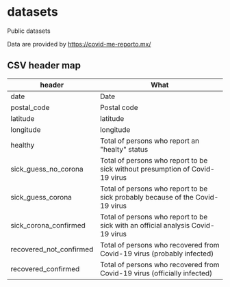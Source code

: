 # datasets
Public datasets

Data are provided by https://covid-me-reporto.mx/

## CSV header map
| header | What |
|---|---|
| date | Date  |
| postal_code | Postal code |
| latitude | latitude |
| longitude | longitude |
| healthy | Total of persons who report an "healty" status |
| sick_guess_no_corona | Total of persons who report to be sick without presumption of Covid-19 virus |
| sick_guess_corona | Total of persons who report to be sick probably because of the Covid-19 virus |
| sick_corona_confirmed | Total of persons who report to be sick with an official analysis Covid-19 virus |
| recovered_not_confirmed | Total of persons who recovered from Covid-19 virus (probably infected)|
| recovered_confirmed | Total of persons who recovered from Covid-19 virus (officially infected)|
